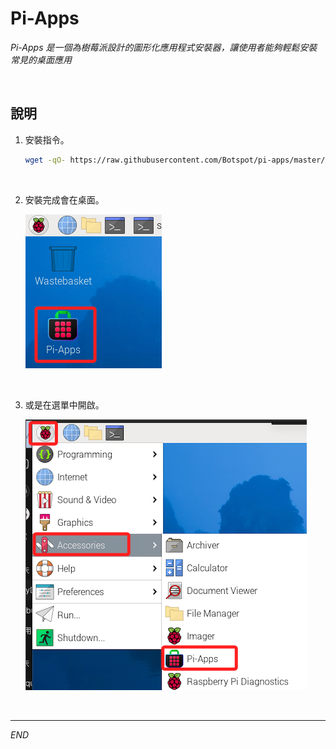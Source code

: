 # Pi-Apps

_Pi-Apps 是一個為樹莓派設計的圖形化應用程式安裝器，讓使用者能夠輕鬆安裝常見的桌面應用_

<br>

## 說明

1. 安裝指令。

   ```bash
   wget -qO- https://raw.githubusercontent.com/Botspot/pi-apps/master/install | bash
   ```

<br>

2. 安裝完成會在桌面。

   ![](images/img_12.png)

<br>

3. 或是在選單中開啟。

   ![](images/img_13.png)

<br>

___

_END_